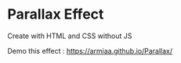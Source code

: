 # Parallax Effect
 
 Create with HTML and CSS without JS 

Demo this effect : https://armiaa.github.io/Parallax/
